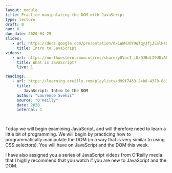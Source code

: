 ```yaml
---
layout: module
title: Practice manipulating the DOM with JavaScript
type: lecture
draft: 0
num: 8
due_date: 2020-04-29
slides:
   - url: https://docs.google.com/presentation/d/1WWHJ0Y9qTqyJfjJEelH48LwROKBbq-W_U6LpS4jjdf0/edit?usp=sharing
     title: Intro to JavaScript
videos: 
   - url: https://northwestern.zoom.us/rec/share/y8VacI_i8z9JBdLI9UDiAL89P6jKT6a80CBN-qIPnk7cf9dosewMLdOAyg-Gfw1m?startTime=1588193760000
     title: What is JavaScript?
     live: 1

readings:
   - url: https://learning.oreilly.com/playlists/d99f7433-24b8-4370-8e33-f2bb8429e702
     title: |
        JavaScript: Intro to the DOM
     author: "Laurence Svekis"
     source: "O'Reilly"
     date: 2020
     internal: 1

---
```


Today we will begin examining JavaScript, and will therefore need to learn a little bit of programming. We will begin by practicing how to programmatically manipulate the DOM (in a way that is very similar to using CSS selectors). You will have on JavaScript and the DOM this week.

I have also assigned you a series of JavaScript videos from O'Reilly media that I highly recommend that you watch if you are new to JavaScript and the DOM.